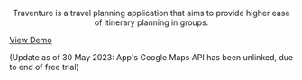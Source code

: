 <p align="center">
Traventure is a travel planning application that aims to provide higher ease of itinerary planning in groups.

[View Demo](https://bt3103-72223.web.app/)

(Update as of 30 May 2023: App's Google Maps API has been unlinked, due to end of free trial)
</p>
